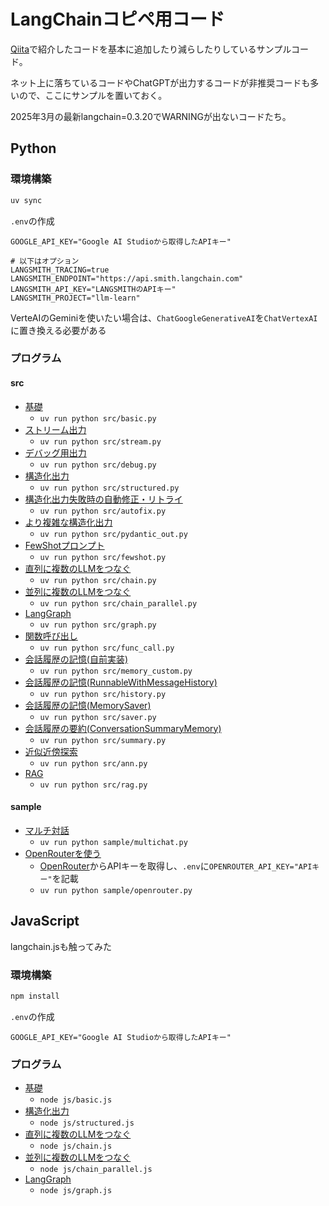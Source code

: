 # LangChainコピペ用コード
[Qiita](https://qiita.com/birdwatcher/items/b5cc66ce59095dee5625)で紹介したコードを基本に追加したり減らしたりしているサンプルコード。

ネット上に落ちているコードやChatGPTが出力するコードが非推奨コードも多いので、ここにサンプルを置いておく。

2025年3月の最新langchain=0.3.20でWARNINGが出ないコードたち。

## Python
### 環境構築
```sh
uv sync
```

`.env`の作成
```
GOOGLE_API_KEY="Google AI Studioから取得したAPIキー"

# 以下はオプション
LANGSMITH_TRACING=true
LANGSMITH_ENDPOINT="https://api.smith.langchain.com"
LANGSMITH_API_KEY="LANGSMITHのAPIキー"
LANGSMITH_PROJECT="llm-learn"
```
VerteAIのGeminiを使いたい場合は、`ChatGoogleGenerativeAI`を`ChatVertexAI`に置き換える必要がある

### プログラム
#### src
- [基礎](src/basic.py)
    - `uv run python src/basic.py`
- [ストリーム出力](src/stream.py) 
    - `uv run python src/stream.py`
- [デバッグ用出力](src/debug.py)
    - `uv run python src/debug.py`
- [構造化出力](src/structured.py)
    - `uv run python src/structured.py`
- [構造化出力失敗時の自動修正・リトライ](src/autofix.py) 
    - `uv run python src/autofix.py`
- [より複雑な構造化出力](src/pydantic_out.py)
    - `uv run python src/pydantic_out.py`
- [FewShotプロンプト](src/fewshot.py)
    - `uv run python src/fewshot.py`
- [直列に複数のLLMをつなぐ](src/chain.py)
    - `uv run python src/chain.py`
- [並列に複数のLLMをつなぐ](src/chain_parallel.py)
    - `uv run python src/chain_parallel.py`
- [LangGraph](src/graph.py)
    - `uv run python src/graph.py`
- [関数呼び出し](src/func_call.py)
    - `uv run python src/func_call.py`
- [会話履歴の記憶(自前実装)](src/memory_custom.py)
    - `uv run python src/memory_custom.py`
- [会話履歴の記憶(RunnableWithMessageHistory)](src/history.py)
    - `uv run python src/history.py`
- [会話履歴の記憶(MemorySaver)](src/saver.py)
    - `uv run python src/saver.py`
- [会話履歴の要約(ConversationSummaryMemory)](src/summary.py)
    - `uv run python src/summary.py`
- [近似近傍探索](src/ann.py)
    - `uv run python src/ann.py`
- [RAG](src/rag.py)
    - `uv run python src/rag.py`

#### sample
- [マルチ対話](sample/multichat.py)
    - `uv run python sample/multichat.py`
- [OpenRouterを使う](sample/openrouter.py)
    - [OpenRouter](https://openrouter.ai/settings/keys)からAPIキーを取得し、`.env`に`OPENROUTER_API_KEY="APIキー"`を記載
    - `uv run python sample/openrouter.py`

## JavaScript
langchain.jsも触ってみた

### 環境構築
```sh
npm install
```

`.env`の作成
```
GOOGLE_API_KEY="Google AI Studioから取得したAPIキー"
```
### プログラム
- [基礎](js/basic.js)
    - `node js/basic.js`
- [構造化出力](js/structured.js)
    - `node js/structured.js`
- [直列に複数のLLMをつなぐ](js/chain.js)
    - `node js/chain.js`
- [並列に複数のLLMをつなぐ](js/chain_parallel.js)
    - `node js/chain_parallel.js`
- [LangGraph](js/graph.js)
    - `node js/graph.js`
